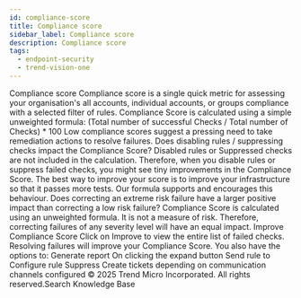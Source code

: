 ```yaml
---
id: compliance-score
title: Compliance score
sidebar_label: Compliance score
description: Compliance score
tags:
  - endpoint-security
  - trend-vision-one
---
```


 Compliance score Compliance score is a single quick metric for assessing your organisation's all accounts, individual accounts, or groups compliance with a selected filter of rules. Compliance Score is calculated using a simple unweighted formula: (Total number of successful Checks / Total number of Checks) * 100 Low compliance scores suggest a pressing need to take remediation actions to resolve failures. Does disabling rules / suppressing checks impact the Compliance Score? Disabled rules or Suppressed checks are not included in the calculation. Therefore, when you disable rules or suppress failed checks, you might see tiny improvements in the Compliance Score. The best way to improve your score is to improve your infrastructure so that it passes more tests. Our formula supports and encourages this behaviour. Does correcting an extreme risk failure have a larger positive impact than correcting a low risk failure? Compliance Score is calculated using an unweighted formula. It is not a measure of risk. Therefore, correcting failures of any severity level will have an equal impact. Improve Compliance Score Click on Improve to view the entire list of failed checks. Resolving failures will improve your Compliance Score. You also have the options to: Generate report On clicking the expand button Send rule to Configure rule Suppress Create tickets depending on communication channels configured © 2025 Trend Micro Incorporated. All rights reserved.Search Knowledge Base